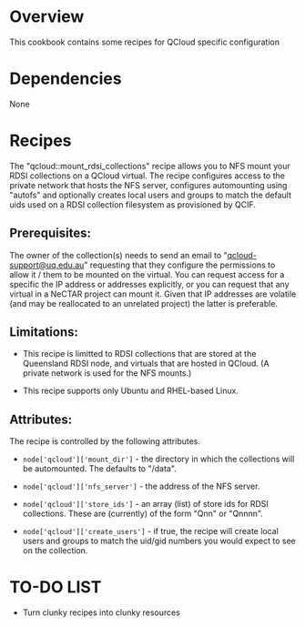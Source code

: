 Overview
========

This cookbook contains some recipes for QCloud specific configuration

Dependencies
============

None

Recipes
=======

The "qcloud::mount_rdsi_collections" recipe allows you to NFS mount your RDSI collections on a QCloud virtual.  The recipe configures access to the private network that hosts the NFS server, configures automounting using "autofs" and optionally creates local users and groups to match the default uids used on a RDSI collection filesystem as provisioned by QCIF.

Prerequisites:
--------------

The owner of the collection(s) needs to send an email to "<qcloud-support@uq.edu.au>" requesting that they configure the permissions to allow it / them to be mounted on the virtual.  You can request access for a specific the IP address or addresses explicitly, or you can request that any virtual in a NeCTAR project can mount it.  Given that IP addresses are volatile (and may be reallocated to an unrelated project) the latter is preferable.

Limitations:
------------

* This recipe is limitted to RDSI collections that are stored at the Queensland RDSI node, and virtuals that are hosted in QCloud.  (A private network is used for the NFS mounts.)

* This recipe supports only Ubuntu and RHEL-based Linux.

Attributes:
-----------

The recipe is controlled by the following attributes.

* `node['qcloud']['mount_dir']` - the directory in which the collections will be automounted.  The defaults to "/data".

* `node['qcloud']['nfs_server']` - the address of the NFS server.

* `node['qcloud']['store_ids']` - an array (list) of store ids for RDSI collections.  These are (currently) of the form "Qnn" or "Qnnnn".

* `node['qcloud']['create_users']` - if true, the recipe will create local users and groups to match the uid/gid numbers you would expect to see on the collection.

TO-DO LIST
==========

* Turn clunky recipes into clunky resources

